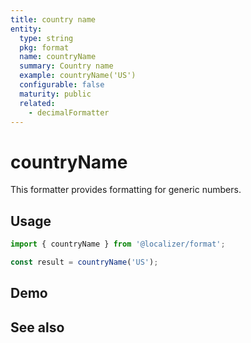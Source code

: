 ```yaml
---
title: country name
entity:
  type: string
  pkg: format
  name: countryName
  summary: Country name
  example: countryName('US')
  configurable: false
  maturity: public
  related:
    - decimalFormatter
---
```


# countryName <Package name="format"/>

This formatter provides formatting for generic numbers.

## Usage

```typescript twoslash
import { countryName } from '@localizer/format';

const result = countryName('US');
```

## Demo

<script setup>
  import { ref } from 'vue';
  import { NFormItem } from 'naive-ui/es/form';
  import { NSelect } from 'naive-ui/es/select';
  import { countryName } from '@localizer/format';
  import { countries } from './country-name';

  const value = ref('US');
  const valueOptions = countries.map(it => ({label: `${it} - ${countryName(it).localize('en-US')}`, value: it}));
</script>

<EntityDemo :args="[value]">
  <NFormItem label="Value">
    <NSelect filterable v-model:value="value" :options="valueOptions"/>
  </NFormItem>
</EntityDemo>

## See also

<Entities />
